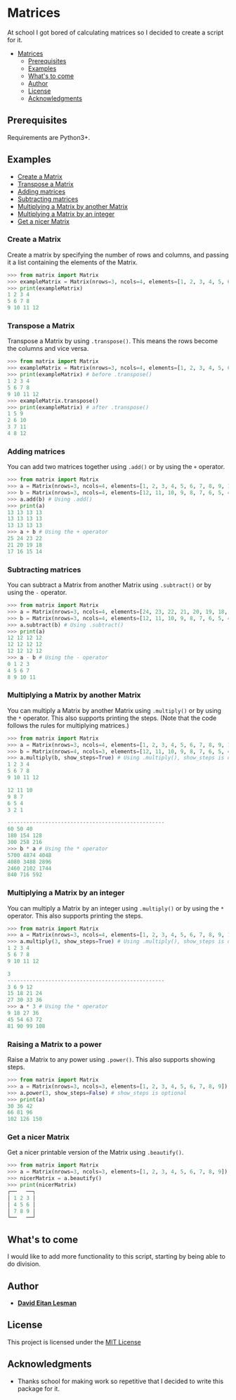 # Matrices

At school I got bored of calculating matrices so I decided to create a script for it.

- [Matrices](#matrices)
  - [Prerequisites](#prerequisites)
  - [Examples](#examples)
  - [What's to come](#whats-to-come)
  - [Author](#author)
  - [License](#license)
  - [Acknowledgments](#acknowledgments)

## Prerequisites

Requirements are Python3+.

## Examples

- [Create a Matrix](#create-a-matrix)
- [Transpose a Matrix](#transpose-a-matrix)
- [Adding matrices](#adding-matrices)
- [Subtracting matrices](#subtracting-matrices)
- [Multiplying a Matrix by another Matrix](#multiplying-a-matrix-by-another-matrix)
- [Multiplying a Matrix by an integer](#multiplying-a-matrix-by-an-integer)
- [Get a nicer Matrix](#get-a-nicer-matrix)

### **Create a Matrix**

Create a matrix by specifying the number of rows and columns, and passing it a list containing the elements of the Matrix.

```python
>>> from matrix import Matrix
>>> exampleMatrix = Matrix(nrows=3, ncols=4, elements=[1, 2, 3, 4, 5, 6, 7, 8, 9, 10, 11, 12])
>>> print(exampleMatrix)
1 2 3 4
5 6 7 8
9 10 11 12
```

### **Transpose a Matrix**

Transpose a Matrix by using `.transpose()`. This means the rows become the columns and vice versa.

```python
>>> from matrix import Matrix
>>> exampleMatrix = Matrix(nrows=3, ncols=4, elements=[1, 2, 3, 4, 5, 6, 7, 8, 9, 10, 11, 12])
>>> print(exampleMatrix) # before .transpose()
1 2 3 4
5 6 7 8
9 10 11 12
>>> exampleMatrix.transpose()
>>> print(exampleMatrix) # after .transpose()
1 5 9
2 6 10
3 7 11
4 8 12
```

### **Adding matrices**

You can add two matrices together using `.add()` or by using the `+` operator.

```python
>>> from matrix import Matrix
>>> a = Matrix(nrows=3, ncols=4, elements=[1, 2, 3, 4, 5, 6, 7, 8, 9, 10, 11, 12])
>>> b = Matrix(nrows=3, ncols=4, elements=[12, 11, 10, 9, 8, 7, 6, 5, 4, 3, 2, 1])
>>> a.add(b) # Using .add()
>>> print(a)
13 13 13 13
13 13 13 13
13 13 13 13
>>> a + b # Using the + operator
25 24 23 22
21 20 19 18
17 16 15 14
```

### **Subtracting matrices**

You can subtract a Matrix from another Matrix using `.subtract()` or by using the `-` operator.

```python
>>> from matrix import Matrix
>>> a = Matrix(nrows=3, ncols=4, elements=[24, 23, 22, 21, 20, 19, 18, 17, 16, 15, 14, 13])
>>> b = Matrix(nrows=3, ncols=4, elements=[12, 11, 10, 9, 8, 7, 6, 5, 4, 3, 2, 1])
>>> a.subtract(b) # Using .subtract()
>>> print(a)
12 12 12 12
12 12 12 12
12 12 12 12
>>> a - b # Using the - operator
0 1 2 3
4 5 6 7
8 9 10 11
```

### **Multiplying a Matrix by another Matrix**

You can multiply a Matrix by another Matrix using `.multiply()` or by using the `*` operator. This also supports printing the steps. (Note that the code follows the rules for multiplying matrices.)

```python
>>> from matrix import Matrix
>>> a = Matrix(nrows=3, ncols=4, elements=[1, 2, 3, 4, 5, 6, 7, 8, 9, 10, 11, 12])
>>> b = Matrix(nrows=4, ncols=3, elements=[12, 11, 10, 9, 8, 7, 6, 5, 4, 3, 2, 1])
>>> a.multiply(b, show_steps=True) # Using .multiply(), show_steps is optional
1 2 3 4
5 6 7 8
9 10 11 12

12 11 10
9 8 7
6 5 4
3 2 1

--------------------------------------------------
60 50 40
180 154 128
300 258 216
>>> b * a # Using the * operator
5700 4874 4048
4080 3488 2896
2460 2102 1744
840 716 592
```

### **Multiplying a Matrix by an integer**

You can multiply a Matrix by an integer using `.multiply()` or by using the `*` operator. This also supports printing the steps.

```python
>>> from matrix import Matrix
>>> a = Matrix(nrows=3, ncols=4, elements=[1, 2, 3, 4, 5, 6, 7, 8, 9, 10, 11, 12])
>>> a.multiply(3, show_steps=True) # Using .multiply(), show_steps is optional
1 2 3 4
5 6 7 8
9 10 11 12

3
--------------------------------------------------
3 6 9 12
15 18 21 24
27 30 33 36
>>> a * 3 # Using the * operator
9 18 27 36
45 54 63 72
81 90 99 108
```

### **Raising a Matrix to a power**

Raise a Matrix to any power using `.power()`. This also supports showing steps.

```python
>>> from matrix import Matrix
>>> a = Matrix(nrows=3, ncols=3, elements=[1, 2, 3, 4, 5, 6, 7, 8, 9])
>>> a.power(3, show_steps=False) # show_steps is optional
>>> print(a)
30 36 42
66 81 96
102 126 150
```

### **Get a nicer Matrix**

Get a nicer printable version of the Matrix using `.beautify()`.

```python
>>> from matrix import Matrix
>>> a = Matrix(nrows=3, ncols=3, elements=[1, 2, 3, 4, 5, 6, 7, 8, 9])
>>> nicerMatrix = a.beautify()
>>> print(nicerMatrix)
┌──   ──┐
│ 1 2 3 │
│ 4 5 6 │
│ 7 8 9 │
└──   ──┘
```

## What's to come

I would like to add more functionality to this script, starting by being able to do division.

## Author

- [**David Eitan Lesman**](https://github.com/dark-dave007)

## License

This project is licensed under the [MIT License](license.md)

## Acknowledgments

- Thanks school for making work so repetitive that I decided to write this package for it.
